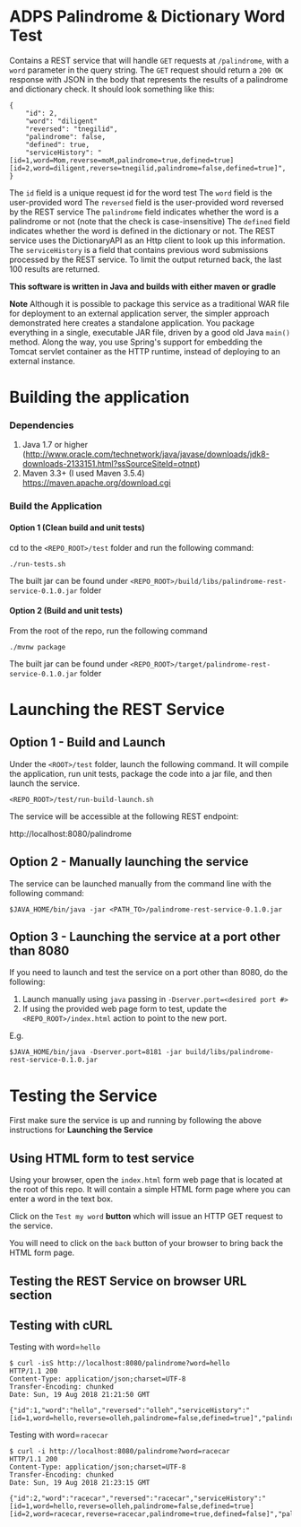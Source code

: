 # ADPS Palindrome & Dictionary Word Test

Contains a REST service that will handle `GET` requests at `/palindrome`, with a `word` parameter in the query string. The `GET` request should return a `200 OK` response with JSON in the body that represents the results of a palindrome and dictionary check. It should look something like this:

```
{
    "id": 2,
    "word": "diligent"
    "reversed": "tnegilid",
    "palindrome": false,
    "defined": true,
    "serviceHistory": "[id=1,word=Mom,reverse=moM,palindrome=true,defined=true][id=2,word=diligent,reverse=tnegilid,palindrome=false,defined=true]",
}
```

The `id` field is a unique request id for the word test
The `word` field is the user-provided word
The `reversed` field is the user-provided word reversed by the REST service
The `palindrome` field indicates whether the word is a palindrome or not (note that the check is case-insensitive)
The `defined` field indicates whether the word is defined in the dictionary or not. The REST service uses the DictionaryAPI as an Http client
     to look up this information.
The `serviceHistory` is a field that contains previous word submissions processed by the REST service. To limit the output returned back, the last 100 results are returned.

**This software is written in Java and builds with either maven or gradle**

**Note**
Although it is possible to package this service as a traditional WAR file for deployment to an external application server, the simpler approach demonstrated here creates a standalone application. You package everything in a single, executable JAR file, driven by a good old Java `main()` method. Along the way, you use Spring's support for embedding the Tomcat servlet container as the HTTP runtime, instead of deploying to an external instance.

# Building the application

### Dependencies
1) Java 1.7 or higher  (http://www.oracle.com/technetwork/java/javase/downloads/jdk8-downloads-2133151.html?ssSourceSiteId=otnpt)
2) Maven 3.3+ (I used Maven 3.5.4) https://maven.apache.org/download.cgi

### Build the Application

#### Option 1 (Clean build and unit tests)
cd to the `<REPO_ROOT>/test` folder and run the following command:
```
./run-tests.sh
```
The built jar can be found under `<REPO_ROOT>/build/libs/palindrome-rest-service-0.1.0.jar` folder

#### Option 2 (Build and unit tests)
From the root of the repo, run the following command
```
./mvnw package
```
The built jar can be found under `<REPO_ROOT>/target/palindrome-rest-service-0.1.0.jar` folder

# Launching the REST Service

## Option 1 - Build and Launch

Under the `<ROOT>/test` folder, launch the following command.  It will compile the application, run unit tests, package the code into a jar file, and then launch the service. 

```
<REPO_ROOT>/test/run-build-launch.sh
```

The service will be accessible at the following REST endpoint:

http://localhost:8080/palindrome

## Option 2 - Manually launching the service 

The service can be launched manually from the command line with the following command:

```
$JAVA_HOME/bin/java -jar <PATH_TO>/palindrome-rest-service-0.1.0.jar

```
## Option 3 - Launching the service at a port other than 8080

If you need to launch and test the service on a port other than 8080, do the following:
1. Launch manually using `java` passing in `-Dserver.port=<desired port #>`
2. If using the provided web page form to test, update the `<REPO_ROOT>/index.html` action to point to the new port.

E.g. 
```
$JAVA_HOME/bin/java -Dserver.port=8181 -jar build/libs/palindrome-rest-service-0.1.0.jar
```

# Testing the Service

First make sure the service is up and running by following the above instructions for **Launching the Service**

## Using HTML form to test service

Using your browser, open the `index.html` form web page that is located at the root of this repo.  It will contain a simple HTML form page where you can enter a word in the text box.  

Click on the `Test my word` **button** which will issue an HTTP GET request to the service.  

You will need to click on the `back` button of your browser to bring back the HTML form page. 


## Testing the REST Service on browser URL section


## Testing with cURL


Testing with word=`hello`
```
$ curl -isS http://localhost:8080/palindrome?word=hello
HTTP/1.1 200
Content-Type: application/json;charset=UTF-8
Transfer-Encoding: chunked
Date: Sun, 19 Aug 2018 21:21:50 GMT

{"id":1,"word":"hello","reversed":"olleh","serviceHistory":"[id=1,word=hello,reverse=olleh,palindrome=false,defined=true]","palindrome":false,"defined":true}
```

Testing with word=`racecar`
```
$ curl -i http://localhost:8080/palindrome?word=racecar
HTTP/1.1 200
Content-Type: application/json;charset=UTF-8
Transfer-Encoding: chunked
Date: Sun, 19 Aug 2018 21:23:15 GMT

{"id":2,"word":"racecar","reversed":"racecar","serviceHistory":"[id=1,word=hello,reverse=olleh,palindrome=false,defined=true][id=2,word=racecar,reverse=racecar,palindrome=true,defined=false]","palindrome":true,"defined":false}
```

